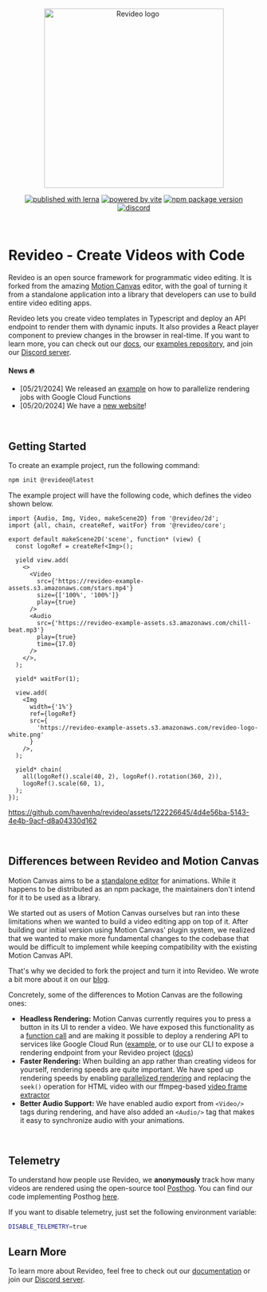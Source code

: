 <br/>
<p align="center">
  <a href="https://re.video">
    <picture>
      <source media="(prefers-color-scheme: dark)" srcset="./logo_dark.svg">
      <img width="360" alt="Revideo logo" src="./logo.svg">
    </picture>
  </a>
</p>
<p align="center">
  <a href="https://lerna.js.org"><img src="https://img.shields.io/badge/published%20with-lerna-c084fc?style=flat" alt="published with lerna"></a>
  <a href="https://vitejs.dev"><img src="https://img.shields.io/badge/powered%20by-vite-646cff?style=flat" alt="powered by vite"></a>
  <a href="https://www.npmjs.com/package/@revideo/core"><img src="https://img.shields.io/npm/v/@revideo/core?style=flat" alt="npm package version"></a>
  <a href="https://discord.com/invite/JDjbfp6q2G"><img src="https://img.shields.io/discord/1071029581009657896?style=flat&logo=discord&logoColor=fff&color=404eed" alt="discord"></a>
</p>
<br/>

# Revideo - Create Videos with Code

Revideo is an open source framework for programmatic video editing. It is forked
from the amazing [Motion Canvas](https://motioncanvas.io/) editor, with the goal
of turning it from a standalone application into a library that developers can
use to build entire video editing apps.

Revideo lets you create video templates in Typescript and deploy an API endpoint
to render them with dynamic inputs. It also provides a React player component to
preview changes in the browser in real-time. If you want to learn more, you can
check out our [docs](https://docs.re.video/), our
[examples repository](https://github.com/redotvideo/revideo-examples), and join
our [Discord server](https://discord.com/invite/MVJsrqjy3j).

#### News 🔥

- [05/21/2024] We released an
  [example](https://github.com/redotvideo/revideo-examples/tree/main/google-cloud-run-parallelized)
  on how to parallelize rendering jobs with Google Cloud Functions
- [05/20/2024] We have a [new website](https://re.video/)!

<br/>

## Getting Started

To create an example project, run the following command:

```bash
npm init @revideo@latest
```

The example project will have the following code, which defines the video shown
below.

```tsx
import {Audio, Img, Video, makeScene2D} from '@revideo/2d';
import {all, chain, createRef, waitFor} from '@revideo/core';

export default makeScene2D('scene', function* (view) {
  const logoRef = createRef<Img>();

  yield view.add(
    <>
      <Video
        src={'https://revideo-example-assets.s3.amazonaws.com/stars.mp4'}
        size={['100%', '100%']}
        play={true}
      />
      <Audio
        src={'https://revideo-example-assets.s3.amazonaws.com/chill-beat.mp3'}
        play={true}
        time={17.0}
      />
    </>,
  );

  yield* waitFor(1);

  view.add(
    <Img
      width={'1%'}
      ref={logoRef}
      src={
        'https://revideo-example-assets.s3.amazonaws.com/revideo-logo-white.png'
      }
    />,
  );

  yield* chain(
    all(logoRef().scale(40, 2), logoRef().rotation(360, 2)),
    logoRef().scale(60, 1),
  );
});
```

https://github.com/havenhq/revideo/assets/122226645/4d4e56ba-5143-4e4b-9acf-d8a04330d162

<br/>

## Differences between Revideo and Motion Canvas

Motion Canvas aims to be a
[standalone editor](https://github.com/orgs/motion-canvas/discussions/1015) for
animations. While it happens to be distributed as an npm package, the
maintainers don't intend for it to be used as a library.

We started out as users of Motion Canvas ourselves but ran into these
limitations when we wanted to build a video editing app on top of it. After
building our initial version using Motion Canvas' plugin system, we realized
that we wanted to make more fundamental changes to the codebase that would be
difficult to implement while keeping compatibility with the existing Motion
Canvas API.

That's why we decided to fork the project and turn it into Revideo. We wrote a
bit more about it on our [blog](https://re.video/blog/fork).

Concretely, some of the differences to Motion Canvas are the following ones:

- **Headless Rendering:** Motion Canvas currently requires you to press a button
  in its UI to render a video. We have exposed this functionality as a
  [function call](https://docs.re.video/renderer/renderVideo/) and are making it
  possible to deploy a rendering API to services like Google Cloud Run
  ([example](https://github.com/redotvideo/revideo-examples/tree/main/google-cloud-run),
  or to use our CLI to expose a rendering endpoint from your Revideo project
  ([docs](https://docs.re.video/render-endpoint))
- **Faster Rendering:** When building an app rather than creating videos for
  yourself, rendering speeds are quite important. We have sped up rendering
  speeds by enabling
  [parallelized rendering](https://github.com/redotvideo/revideo/pull/74) and
  replacing the `seek()` operation for HTML video with our ffmpeg-based
  [video frame extractor](https://github.com/redotvideo/revideo/pull/33)
- **Better Audio Support:** We have enabled audio export from `<Video/>` tags
  during rendering, and have also added an `<Audio/>` tag that makes it easy to
  synchronize audio with your animations.

<br/>

## Telemetry

To understand how people use Revideo, we **anonymously** track how many videos
are rendered using the open-source tool
[Posthog](https://github.com/PostHog/posthog). You can find our code
implementing Posthog
[here](https://github.com/redotvideo/revideo/tree/main/packages/telemetry).

If you want to disable telemetry, just set the following environment variable:

```bash
DISABLE_TELEMETRY=true
```

## Learn More

To learn more about Revideo, feel free to check out our
[documentation](http://docs.re.video/) or join our
[Discord server](https://discord.gg/hexYBZGBY8).
